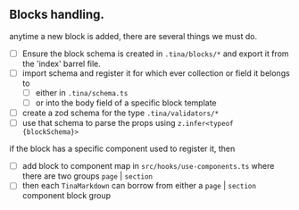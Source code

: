 ## Blocks handling.

anytime a new block is added, there are several things we must do.

- [ ] Ensure the block schema is created in `.tina/blocks/*` and export it from the 'index' barrel file.
- [ ] import schema and register it for which ever collection or field it belongs to
  - [ ] either in `.tina/schema.ts`
  - [ ] or into the body field of a specific block template
- [ ] create a zod schema for the type `.tina/validators/*`
- [ ] use that schema to parse the props using `z.infer<typeof {blockSchema}>`

if the block has a specific component used to register it, then

- [ ] add block to component map in `src/hooks/use-components.ts` where there are two groups `page` | `section`
- [ ] then each `TinaMarkdown` can borrow from either a `page` | `section` component block group
